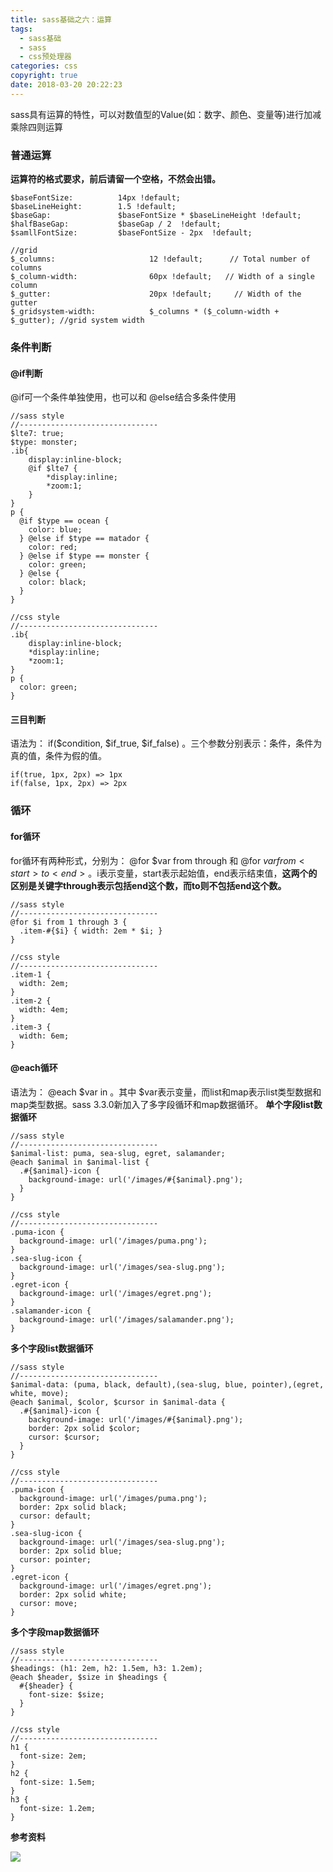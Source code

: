 ```yaml
---
title: sass基础之六：运算
tags:
  - sass基础
  - sass
  - css预处理器
categories: css
copyright: true
date: 2018-03-20 20:22:23
---
```

sass具有运算的特性，可以对数值型的Value(如：数字、颜色、变量等)进行加减乘除四则运算
<!--more-->

### 普通运算
**运算符的格式要求，前后请留一个空格，不然会出错。**
```
$baseFontSize:          14px !default;
$baseLineHeight:        1.5 !default;
$baseGap:               $baseFontSize * $baseLineHeight !default;
$halfBaseGap:           $baseGap / 2  !default;
$samllFontSize:         $baseFontSize - 2px  !default;

//grid 
$_columns:                     12 !default;      // Total number of columns
$_column-width:                60px !default;   // Width of a single column
$_gutter:                      20px !default;     // Width of the gutter
$_gridsystem-width:            $_columns * ($_column-width + $_gutter); //grid system width
```

### 条件判断
#### @if判断
@if可一个条件单独使用，也可以和 @else结合多条件使用
```
//sass style
//-------------------------------
$lte7: true;
$type: monster;
.ib{
    display:inline-block;
    @if $lte7 {
        *display:inline;
        *zoom:1;
    }
}
p {
  @if $type == ocean {
    color: blue;
  } @else if $type == matador {
    color: red;
  } @else if $type == monster {
    color: green;
  } @else {
    color: black;
  }
}

//css style
//-------------------------------
.ib{
    display:inline-block;
    *display:inline;
    *zoom:1;
}
p {
  color: green; 
}
```

#### 三目判断
语法为： if($condition, $if_true, $if_false) 。三个参数分别表示：条件，条件为真的值，条件为假的值。
```
if(true, 1px, 2px) => 1px
if(false, 1px, 2px) => 2px
```
### 循环
#### for循环
for循环有两种形式，分别为： @for $var from <start> through <end>和 @for $var from <start> to <end>。$i表示变量，start表示起始值，end表示结束值，**这两个的区别是关键字through表示包括end这个数，而to则不包括end这个数。**

```
//sass style
//-------------------------------
@for $i from 1 through 3 {
  .item-#{$i} { width: 2em * $i; }
}

//css style
//-------------------------------
.item-1 {
  width: 2em; 
}
.item-2 {
  width: 4em; 
}
.item-3 {
  width: 6em; 
}
```
#### @each循环
语法为： @each $var in <list or map>。其中 $var表示变量，而list和map表示list类型数据和map类型数据。sass 3.3.0新加入了多字段循环和map数据循环。
**单个字段list数据循环**
```
//sass style
//-------------------------------
$animal-list: puma, sea-slug, egret, salamander;
@each $animal in $animal-list {
  .#{$animal}-icon {
    background-image: url('/images/#{$animal}.png');
  }
}

//css style
//-------------------------------
.puma-icon {
  background-image: url('/images/puma.png'); 
}
.sea-slug-icon {
  background-image: url('/images/sea-slug.png'); 
}
.egret-icon {
  background-image: url('/images/egret.png'); 
}
.salamander-icon {
  background-image: url('/images/salamander.png'); 
}
```
**多个字段list数据循环**
```
//sass style
//-------------------------------
$animal-data: (puma, black, default),(sea-slug, blue, pointer),(egret, white, move);
@each $animal, $color, $cursor in $animal-data {
  .#{$animal}-icon {
    background-image: url('/images/#{$animal}.png');
    border: 2px solid $color;
    cursor: $cursor;
  }
}

//css style
//-------------------------------
.puma-icon {
  background-image: url('/images/puma.png');
  border: 2px solid black;
  cursor: default; 
}
.sea-slug-icon {
  background-image: url('/images/sea-slug.png');
  border: 2px solid blue;
  cursor: pointer; 
}
.egret-icon {
  background-image: url('/images/egret.png');
  border: 2px solid white;
  cursor: move; 
}
```
**多个字段map数据循环**
```
//sass style
//-------------------------------
$headings: (h1: 2em, h2: 1.5em, h3: 1.2em);
@each $header, $size in $headings {
  #{$header} {
    font-size: $size;
  }
}

//css style
//-------------------------------
h1 {
  font-size: 2em; 
}
h2 {
  font-size: 1.5em; 
}
h3 {
  font-size: 1.2em; 
}
```

**参考资料**
[]()

![](http://oankigr4l.bkt.clouddn.com/wexin.png)